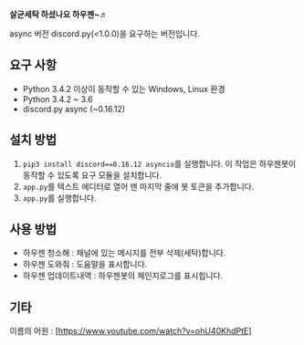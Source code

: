**살균세탁 하셨나요 하우젠~♬**

async 버전 discord.py(<1.0.0)을 요구하는 버전입니다.

## 요구 사항
- Python 3.4.2 이상이 동작할 수 있는 Windows, Linux 환경
- Python 3.4.2 ~ 3.6
- discord.py async (~0.16.12)

## 설치 방법
1. `pip3 install discord==0.16.12 asyncio`를 실행합니다. 이 작업은 하우젠봇이 동작할 수 있도록 요구 모듈을 설치합니다.
2. `app.py`를 텍스트 에디터로 열어 맨 마지막 줄에 봇 토큰을 추가합니다.
3. `app.py`를 실행합니다.

## 사용 방법
- 하우젠 청소해 : 채널에 있는 메시지를 전부 삭제(세탁)합니다.
- 하우젠 도와줘 : 도움말을 표시합니다.
- 하우젠 업데이트내역 : 하우젠봇의 체인지로그를 표시힙니다.

## 기타
이름의 어원 : [https://www.youtube.com/watch?v=ohU40KhdPtE]
